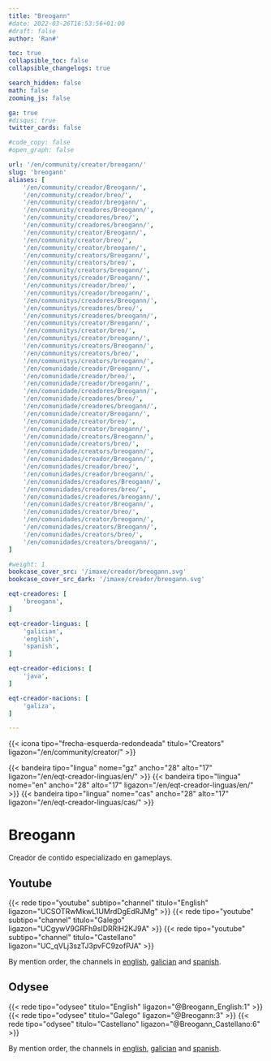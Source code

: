 ```yaml
---
title: "Breogann"
#date: 2022-03-26T16:53:56+01:00
#draft: false
author: 'Ran#'

toc: true
collapsible_toc: false
collapsible_changelogs: true

search_hidden: false
math: false
zooming_js: false

ga: true
#disqus: true
twitter_cards: false

#code_copy: false
#open_graph: false

url: '/en/community/creator/breogann/'
slug: 'breogann'
aliases: [
    '/en/community/creador/Breogann/',
    '/en/community/creador/breo/',
    '/en/community/creador/breogann/',
    '/en/community/creadores/Breogann/',
    '/en/community/creadores/breo/',
    '/en/community/creadores/breogann/',
    '/en/community/creator/Breogann/',
    '/en/community/creator/breo/',
    '/en/community/creator/breogann/',
    '/en/community/creators/Breogann/',
    '/en/community/creators/breo/',
    '/en/community/creators/breogann/',
    '/en/communitys/creador/Breogann/',
    '/en/communitys/creador/breo/',
    '/en/communitys/creador/breogann/',
    '/en/communitys/creadores/Breogann/',
    '/en/communitys/creadores/breo/',
    '/en/communitys/creadores/breogann/',
    '/en/communitys/creator/Breogann/',
    '/en/communitys/creator/breo/',
    '/en/communitys/creator/breogann/',
    '/en/communitys/creators/Breogann/',
    '/en/communitys/creators/breo/',
    '/en/communitys/creators/breogann/',
    '/en/comunidade/creador/Breogann/',
    '/en/comunidade/creador/breo/',
    '/en/comunidade/creador/breogann/',
    '/en/comunidade/creadores/Breogann/',
    '/en/comunidade/creadores/breo/',
    '/en/comunidade/creadores/breogann/',
    '/en/comunidade/creator/Breogann/',
    '/en/comunidade/creator/breo/',
    '/en/comunidade/creator/breogann/',
    '/en/comunidade/creators/Breogann/',
    '/en/comunidade/creators/breo/',
    '/en/comunidade/creators/breogann/',
    '/en/comunidades/creador/Breogann/',
    '/en/comunidades/creador/breo/',
    '/en/comunidades/creador/breogann/',
    '/en/comunidades/creadores/Breogann/',
    '/en/comunidades/creadores/breo/',
    '/en/comunidades/creadores/breogann/',
    '/en/comunidades/creator/Breogann/',
    '/en/comunidades/creator/breo/',
    '/en/comunidades/creator/breogann/',
    '/en/comunidades/creators/Breogann/',
    '/en/comunidades/creators/breo/',
    '/en/comunidades/creators/breogann/',
]

#weight: 1
bookcase_cover_src: '/imaxe/creador/breogann.svg'
bookcase_cover_src_dark: '/imaxe/creador/breogann.svg'

eqt-creadores: [
    'breogann',
]

eqt-creador-linguas: [
    'galician',
    'english',
    'spanish',
]

eqt-creador-edicions: [
    'java',
]

eqt-creador-nacions: [
    'galiza',
]

---
```


{{< icona tipo="frecha-esquerda-redondeada" titulo="Creators" ligazon="/en/community/creator/" >}}

{{< bandeira tipo="lingua" nome="gz" ancho="28" alto="17" ligazon="/en/eqt-creador-linguas/en/" >}}
{{< bandeira tipo="lingua" nome="en" ancho="28" alto="17" ligazon="/en/eqt-creador-linguas/en/" >}}
{{< bandeira tipo="lingua" nome="cas" ancho="28" alto="17" ligazon="/en/eqt-creador-linguas/cas/" >}}

# Breogann

Creador de contido especializado en gameplays.

## Youtube

{{< rede tipo="youtube" subtipo="channel" titulo="English" ligazon="UCSOTRwMkwL1UMrdDgEdRJMg" >}}
{{< rede tipo="youtube" subtipo="channel" titulo="Galego" ligazon="UCgywV9GRFh9sIDRRlH2KJ9A" >}}
{{< rede tipo="youtube" subtipo="channel" titulo="Castellano" ligazon="UC_qVLj3szTJ3pvFC9zofPJA" >}}

By mention order, the channels in [english](https://www.youtube.com/channel/UCSOTRwMkwL1UMrdDgEdRJMg), [galician](https://www.youtube.com/channel/UCgywV9GRFh9sIDRRlH2KJ9A) and [spanish](https://www.youtube.com/channel/UC_qVLj3szTJ3pvFC9zofPJA).

## Odysee

{{< rede tipo="odysee" titulo="English" ligazon="@Breogann_English:1" >}}
{{< rede tipo="odysee" titulo="Galego" ligazon="@Breogann:3" >}}
{{< rede tipo="odysee" titulo="Castellano" ligazon="@Breogann_Castellano:6" >}}

By mention order, the channels in [english](https://odysee.com/@Breogann_English:1), [galician](https://odysee.com/@Breogann:3) and [spanish](https://odysee.com/@Breogann_Castellano:6).
